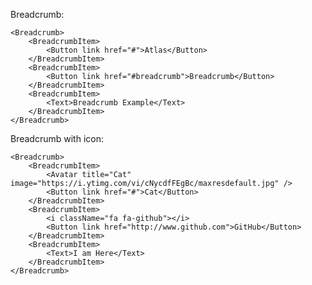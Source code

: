 Breadcrumb:

    <Breadcrumb>
        <BreadcrumbItem>
            <Button link href="#">Atlas</Button>
        </BreadcrumbItem>
        <BreadcrumbItem>
            <Button link href="#breadcrumb">Breadcrumb</Button>
        </BreadcrumbItem>
        <BreadcrumbItem>
            <Text>Breadcrumb Example</Text>
        </BreadcrumbItem>
    </Breadcrumb>


Breadcrumb with icon:

    <Breadcrumb>
        <BreadcrumbItem>
            <Avatar title="Cat" image="https://i.ytimg.com/vi/cNycdfFEgBc/maxresdefault.jpg" />
            <Button link href="#">Cat</Button>
        </BreadcrumbItem>
        <BreadcrumbItem>
            <i className="fa fa-github"></i>
            <Button link href="http://www.github.com">GitHub</Button>
        </BreadcrumbItem>
        <BreadcrumbItem>
            <Text>I am Here</Text>
        </BreadcrumbItem>
    </Breadcrumb>